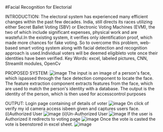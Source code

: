 #Facial Recognition for Electorial

INTRODUCTION:
The electoral system has experienced many efficient changes within the past few decades. India, still directs its races utilizing either Secret Ballet Voting (SBV) or Electronic Voting Machines (EVM), the two of which include significant expenses, physical work and are wasteful.In the existing system, it verifies only identification proof, which made more chances for fake voting. So to overcome this problem, web-based smart voting system along with facial detection and recognition approach is used.Individual voters will be deemed eligibleto vote once their identities have been verified.
Key Words: excel, labeled pictures, CNN, Streamlit modules, OpenCv

PROPOSED SYSTEM:
![image](https://github.com/Lahari03msl/face_rec/assets/119775037/5bb704b6-53b8-46c5-893c-9ed8f23e7891)
The input is an image of a person's face, which ispassed through the face detection component to locate the face. The feature extraction component extracts features from the face, which are used to match the person's identity with a database. The output is the identity of the person, which is then used for accesscontrol purposes

OUTPUT:
Login page containing of details of voter
![image](https://github.com/Lahari03msl/face_rec/assets/119775037/148823f8-44cf-439e-bcb9-afc6e6545eb8)
On click of verify my id camera access isbeen given and captures users face.
(i)Authorized User
![image](https://github.com/Lahari03msl/face_rec/assets/119775037/e2673926-94d6-4730-b4e7-a2dcbd1bc499)
(ii)Un-Authorized User
![image](https://github.com/Lahari03msl/face_rec/assets/119775037/55192657-1d0a-4752-b5da-57136e858c25)
If the user is Authorized it redirects to voting page
![image](https://github.com/Lahari03msl/face_rec/assets/119775037/5d163118-2167-45ed-8521-741280c42195)
Once the vote is casted the vote is beenstored in excel sheet.
![image](https://github.com/Lahari03msl/face_rec/assets/119775037/026447a1-1a8c-4158-8c3c-1880e83ec849)





